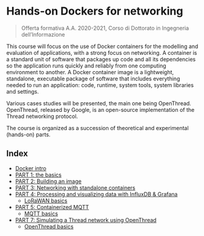 # Hands-on Dockers for networking
> Offerta formativa A.A. 2020-2021, Corso di Dottorato in Ingegneria dell’Informazione

This course will focus on the use of Docker containers for the modelling and evaluation of applications, with a strong focus on networking. A container is a standard unit of software that packages up code and all its dependencies so the application runs quickly and reliably from one computing environment to another. A Docker container image is a lightweight, standalone, executable package of software that includes everything needed to run an application: code, runtime, system tools, system libraries and settings. 

Various cases studies will be presented, the main one being OpenThread. OpenThread, released by Google, is an open-source implementation of the Thread networking protocol. 

The course is organized as a succession of theoretical and experimental (hands-on) parts.

## Index
* [Docker intro](https://github.com/pmanzoni/phdunimed/blob/main/slides/1_docker.pdf)
* [PART 1: the basics](https://hackmd.io/@phdunimed/BJ4Zb39l_)
* [PART 2: Building an image](https://hackmd.io/@phdunimed/B1l7nxlWu)
* [PART 3: Networking with standalone containers](https://hackmd.io/@phdunimed/B1Dnrg1Wu)
* [PART 4: Processing and visualizing data with InfluxDB & Grafana](https://hackmd.io/@phdunimed/rkm_b3qld)
  - [LoRaWAN basics](https://github.com/pmanzoni/phdunimed/blob/main/slides/5_lorawan.pdf)
* [PART 5: Containerized MQTT](https://hackmd.io/@phdunimed/rJUh4GlZu)
  - [MQTT basics](https://github.com/pmanzoni/phdunimed/blob/main/slides/6_MQTT.pdf)
* [PART 7: Simulating a Thread network using OpenThread](https://hackmd.io/sV7hqy70SwyQ1rMHpqMoBQ)
  - [OpenThread basics](https://github.com/pmanzoni/phdunimed/blob/main/slides/7_openthread.pdf)
